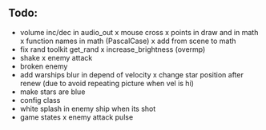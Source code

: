 ## Todo:

- volume inc/dec in audio_out
x mouse cross
x points in draw and in math
x function names in math (PascalCase)
x add from scene to math
- fix rand toolkit get_rand
x increase_brightness (overmp)
- shake
x enemy attack
- broken enemy
- add warships blur in depend of velocity
x change star position after renew (due to avoid repeating picture when vel is hi)
- make stars are blue
- config class
- white splash in enemy ship when its shot
- game states
x enemy attack pulse